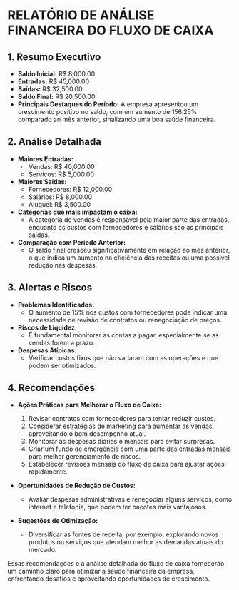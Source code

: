 # RELATÓRIO DE ANÁLISE FINANCEIRA DO FLUXO DE CAIXA

## 1. **Resumo Executivo**
- **Saldo Inicial:** R$ 8,000.00
- **Entradas:** R$ 45,000.00
- **Saídas:** R$ 32,500.00
- **Saldo Final:** R$ 20,500.00
- **Principais Destaques do Período:** A empresa apresentou um crescimento positivo no saldo, com um aumento de 156.25% comparado ao mês anterior, sinalizando uma boa saúde financeira.

## 2. **Análise Detalhada**
- **Maiores Entradas:**
  - Vendas: R$ 40,000.00
  - Serviços: R$ 5,000.00
- **Maiores Saídas:**
  - Fornecedores: R$ 12,000.00
  - Salários: R$ 8,000.00
  - Aluguel: R$ 3,500.00
- **Categorias que mais impactam o caixa:**
  - A categoria de vendas é responsável pela maior parte das entradas, enquanto os custos com fornecedores e salários são as principais saídas.
- **Comparação com Período Anterior:**
  - O saldo final cresceu significativamente em relação ao mês anterior, o que indica um aumento na eficiência das receitas ou uma possível redução nas despesas.

## 3. **Alertas e Riscos**
- **Problemas Identificados:**
  - O aumento de 15% nos custos com fornecedores pode indicar uma necessidade de revisão de contratos ou renegociação de preços. 
- **Riscos de Liquidez:**
  - É fundamental monitorar as contas a pagar, especialmente se as vendas forem a prazo.
- **Despesas Atípicas:**
  - Verificar custos fixos que não variaram com as operações e que podem ser otimizados.

## 4. **Recomendações**
- **Ações Práticas para Melhorar o Fluxo de Caixa:**
  1. Revisar contratos com fornecedores para tentar reduzir custos.
  2. Considerar estratégias de marketing para aumentar as vendas, aproveitando o bom desempenho atual.
  3. Monitorar as despesas diárias e mensais para evitar surpresas.
  4. Criar um fundo de emergência com uma parte das entradas mensais para melhor gerenciamento de riscos.
  5. Estabelecer revisões mensais do fluxo de caixa para ajustar ações rapidamente.

- **Oportunidades de Redução de Custos:**
  - Avaliar despesas administrativas e renegociar alguns serviços, como internet e telefonia, que podem ter pacotes mais vantajosos.
  
- **Sugestões de Otimização:**
  - Diversificar as fontes de receita, por exemplo, explorando novos produtos ou serviços que atendam melhor as demandas atuais do mercado.

Essas recomendações e a análise detalhada do fluxo de caixa fornecerão um caminho claro para otimizar a saúde financeira da empresa, enfrentando desafios e aproveitando oportunidades de crescimento.